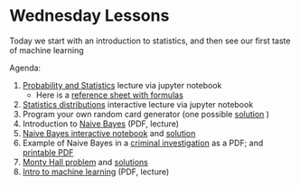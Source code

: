 # Wednesday Lessons
Today we start with an introduction to statistics, and then see our first taste of machine learning

Agenda:

 1. [Probability and Statistics](https://github.com/jamesfolberth/jupyterhub_AWS_deployment/blob/master/notebooks/machineLearning_notebooks/01_Naive_Bayes/Day%203%20-%20Probability%20and%20Statistics%20-%20Morning.ipynb) lecture via jupyter notebook
	 - Here is a [reference sheet with formulas](https://github.com/jamesfolberth/jupyterhub_AWS_deployment/blob/master/notebooks/machineLearning_notebooks/01_Naive_Bayes/FormulaSheet.pdf) 
 2. [Statistics distributions](https://github.com/jamesfolberth/jupyterhub_AWS_deployment/blob/master/notebooks/machineLearning_notebooks/01_Naive_Bayes/Distributions.ipynb) interactive lecture via jupyter notebook
 3. Program your own random card generator (one possible [solution](https://github.com/jamesfolberth/jupyterhub_AWS_deployment/blob/master/notebooks/machineLearning_notebooks/01_Naive_Bayes/RandomCardGenerator.py) ) 
 4. Introduction to [Naive Bayes](https://github.com/jamesfolberth/jupyterhub_AWS_deployment/blob/master/notebooks/machineLearning_notebooks/01_Naive_Bayes/Naive_Bayes_Lesson.pdf) (PDF, lecture)
 5. [Naive Bayes interactive notebook](https://github.com/jamesfolberth/jupyterhub_AWS_deployment/blob/master/notebooks/machineLearning_notebooks/01_Naive_Bayes/01_Naive_Bayes.ipynb) and [solution](https://github.com/jamesfolberth/jupyterhub_AWS_deployment/blob/master/notebooks/machineLearning_notebooks/01_Naive_Bayes/01_Naive_Bayes_Answers.ipynb)
 6. Example of Naive Bayes in a [criminal investigation](https://github.com/jamesfolberth/jupyterhub_AWS_deployment/blob/master/notebooks/machineLearning_notebooks/01_Naive_Bayes/CourtCaseBayes.pdf) as a PDF; and [printable PDF](https://github.com/jamesfolberth/jupyterhub_AWS_deployment/blob/master/notebooks/machineLearning_notebooks/01_Naive_Bayes/CourtCaseBayes_pf.pdf)
 7. [Monty Hall problem](https://github.com/jamesfolberth/jupyterhub_AWS_deployment/blob/master/notebooks/machineLearning_notebooks/01_Naive_Bayes/MontyHall_NaiveBayes.ipynb) and [solutions](https://github.com/jamesfolberth/jupyterhub_AWS_deployment/blob/master/notebooks/machineLearning_notebooks/01_Naive_Bayes/MontyHall_NaiveBayes_Answers.ipynb)
 8. [Intro to machine learning](https://github.com/jamesfolberth/jupyterhub_AWS_deployment/blob/master/notebooks/machineLearning_notebooks/01_Naive_Bayes/Intro_to_Machine_Learning.pdf) (PDF, lecture)
